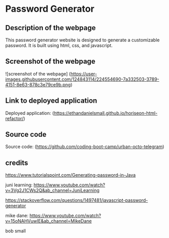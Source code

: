 # Password Generator

## Description of the webpage

This password generator website is designed to generate a customizable password. It is built using html, css, and javascript.

## Screenshot of the webpage

![screenshot of the webpage] (https://user-images.githubusercontent.com/124843114/224554690-7a332503-3789-4151-8e63-878c3e79ce9b.png)

## Link to deployed application

Deployed application: (https://ethandanielsmall.github.io/horiseon-html-refactor/)

## Source code

Source code: (https://github.com/coding-boot-camp/urban-octo-telegram)

## credits
https://www.tutorialspoint.com/Generating-password-in-Java

juni learning: https://www.youtube.com/watch?v=3Vg2J1CWs2Q&ab_channel=JuniLearning

https://stackoverflow.com/questions/1497481/javascript-password-generator

mike dane: https://www.youtube.com/watch?v=15oNAHVuwIE&ab_channel=MikeDane

bob small